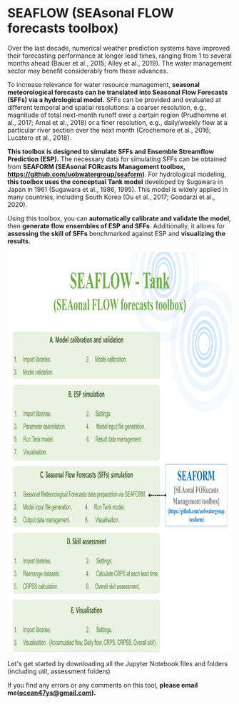 # SEAFLOW (SEAsonal FLOW forecasts toolbox)

Over the last decade, numerical weather prediction systems have improved their forecasting performance at longer lead times, ranging from 1 to several months ahead (Bauer et al., 2015; Alley et al., 2019). The water management sector may benefit considerably from these advances. 

To increase relevance for water resource management, <b>seasonal meteorological forecasts can be translated into Seasonal Flow Forecasts (SFFs) via a hydrological model.</b> SFFs can be provided and evaluated at different temporal and spatial resolutions: a coarser resolution, e.g., magnitude of total next-month runoff over a certain region (Prudhomme et al., 2017; Arnal et al., 2018) or a finer resolution, e.g., daily/weekly flow at a particular river section over the next month (Crochemore et al., 2016; Lucatero et al., 2018). 

<b>This toolbox is designed to simulate SFFs and Ensemble Streamflow Prediction (ESP).</b> The necessary data for simulating SFFs can be obtained from <b>SEAFORM (SEAsonal FORcasts Management toolbox, https://github.com/uobwatergroup/seaform)</b>. For hydrological modeling, <b>this toolbox uses the conceptual Tank model</b> developed by Sugawara in Japan in 1961 (Sugawara et al., 1986, 1995). This model is widely applied in many countries, including South Korea (Ou et al., 2017; Goodarzi et al., 2020).

Using this toolbox, you can <b>automatically calibrate and validate the model</b>, then <b>generate flow ensembles of ESP and SFFs</b>. Additionally, it allows for <b>assessing the skill of SFFs</b> benchmarked against ESP and <b>visualizing the results</b>.

<img src="util/images/SEAFLOW_modules_f.jpg" width="1050" height="900">


Let's get started by downloading all the Jupyter Notebook files and folders (including util, assessment folders)

If you find any errors or any comments on this tool, <b>please email me(ocean47ys@gmail.com).</b>
